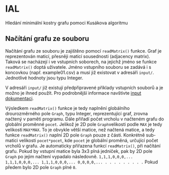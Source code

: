 # IAL
Hledání minimální kostry grafu pomoci Kusákova algoritmu

## Načítání grafu ze souboru

Načítání grafu ze souboru je zajištěno pomocí `readMatrix()` funkce.
Graf je reprezentován maticí, přesněji maticí sousednosti (adjacency matrix).
Taková se nacházejí i ve vstupních soborech, na jejichž jméno se funkce `readMatrix()` doptá uživatele.
Jméno vstupního souboru se zadává i s koncovkou (např. example01.csv) a musí již existovat v adresáři `input/`.
Jednotlivé hodnoty jsou typu Integer.

V adresáři `input/` již existují předpřipravené příklady vstupních souborů a je možno je ihned použít.
Pro podrobnější informace navštivte [input dokumentaci](input/readme.md).

Výsledkem `readMatrix()` funkce je tedy naplnění globálního drourozměrného pole `Graph`, typu Integer, reprezentující 
graf, zrovna načtený v paměti programu. Dále přiřadí počet vrcholu v načteném grafu do globální proměnné `pocet`.
Jelikož je 2D pole `Graph`velikosti podle `MAX` je tedy velikosti `MAX*MAX`. To je obvykle větší matice, než načtená matice,
a tedy funkce `readMatrix()` naplní 2D pole `Graph` pouze z části. Konkrétně sub-matici velikosti `pocet*pocet`, kde  `pocet`
je globální proměná, určující počet vrcholů v grafu. Je automaticky přiřazena funkcí `readMatrix()`, při načítání grafu.
Pokud by vstupní matice byla 3x3 plná jedniček, pak by 2D pole `Graph` po jejim načtení vypadalo následovně.
`
1,1,1,0,0,0,...
1,1,1,0,0,0,...
1,1,1,0,0,0,...
0,0,0,0,...
. . .
. . .
. . .
`
Pokud předem bylo 2D pole `Graph` plné `0`.
